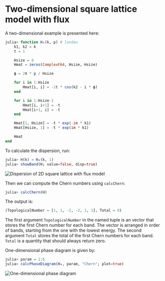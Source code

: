 # Two-dimensional square lattice model with flux

A two-dimensional example is presented here:

```julia
julia> function H₀(k, p) # landau
    k1, k2 = k
    t = 1

    Hsize = 6
    Hmat = zeros(ComplexF64, Hsize, Hsize)

    ϕ = 2π * p / Hsize

    for i in 1:Hsize
        Hmat[i, i] = -2t * cos(k2 - i * ϕ)
    end

    for i in 1:Hsize-1
        Hmat[i, i+1] = -t
        Hmat[i+1, i] = -t
    end

    Hmat[1, Hsize] = -t * exp(-im * k1)
    Hmat[Hsize, 1] = -t * exp(im * k1)

    Hmat
end
```

To calculate the dispersion, run:

```julia
julia> H(k) = H₀(k, 1)
julia> showBand(H; value=false, disp=true)
```

![Dispersion of 2D square lattice with flux model](https://github.com/KskAdch/TopologicalNumbers.jl/assets/139373570/630d8fc6-e1ee-4f0c-855e-80ee1b8c115f)


Then we can compute the Chern numbers using `calcChern`:

```julia
julia> calcChern(H)
```

The output is:

```julia
(TopologicalNumber = [1, 1, -2, -2, 1, 1], Total = 0)
```

The first argument `TopologicalNumber` in the named tuple is an vector that stores the first Chern number for each band. 
The vector is arranged in order of bands, starting from the one with the lowest energy.
The second argument `Total` stores the total of the first Chern numbers for each band.
`Total` is a quantity that should always return zero.


One-dimensional phase diagram is given by:

```julia
julia> param = 1:6
julia> calcPhaseDiagram(H₀, param, "Chern"; plot=true)
```

![One-dimensional phase diagram](https://github.com/KskAdch/TopologicalNumbers.jl/assets/139373570/42f0532e-03b5-4d4f-a8e1-4777a9777d13)
